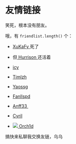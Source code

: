 # 友情链接


 笑死，根本没有朋友。

哦，有 `friendlist.length()` 个：

- <a href = "http://xukafy.github.io"> XuKaFy </a>死了
- 但<a href="https://hurrison.com/"> Hurrison </a>还活着
- <a href = "https://icys.top/"> icy</a>

- <a href = "https://timlzh.com/"> Timlzh </a>
- <a href = "https://yaossg.com/"> Yaossg </a>
- <a href = "https://fanllspd.com/">Fanllspd</a>
- <a href = "https://anff33.github.io">Anff33 </a>
- <a href="https://cyril07.wiki"> Cyril </a>
- <a href="https://orch1d.icu">![](https://cdn.jsdelivr.net/gh/worchid39/image_host@main/blog_images/b_3188d41c83900168595b4b2d57916a6a.jpg) Orch1d</a>

搞快来私聊我交换友链，乌乌


